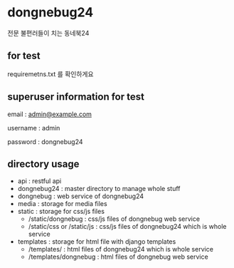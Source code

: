 # dongnebug24
전문 불편러들이 치는 동네북24

## for test
requiremetns.txt 를 확인하게요

## superuser information for test

email : admin@example.com

username : admin

password : dongnebug24

## directory usage
- api : restful api
- dongnebug24 : master directory to manage whole stuff
- dongnebug : web service of dongnebug24
- media : storage for media files
- static : storage for css/js files
    * /static/dongnebug : css/js files of dongnebug web service
    * /static/css or /static/js : css/js files of dongnebug24 which is whole service
- templates : storage for html file with django templates
    * /templates/ : html files of dongnebug24 which is whole service 
    * /templates/dongnebug : html files of dongnebug web service